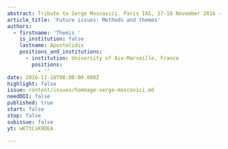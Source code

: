 ```yaml
---
abstract: Tribute to Serge Moscovici. Paris IAS, 17-18 November 2016 - Session 7
article_title: 'Future issues: Methods and themes'
authors:
  - firstname: 'Themis '
    is_institution: false
    lastname: Apostolidis
    positions_and_institutions:
      - institution: University of Aix-Marseille, France
        positions:
          - ''
date: 2016-11-18T08:00:00.000Z
highlight: false
issue: content/issues/hommage-serge-moscovici.md
needDOI: false
published: true
start: false
stop: false
subissue: false
yt: wKTtCsK9DEA

---
```

<Youtube yt="wKTtCsK9DEA" caption="Future issues: Methods and themes" start="false" stop="false"></Youtube>
